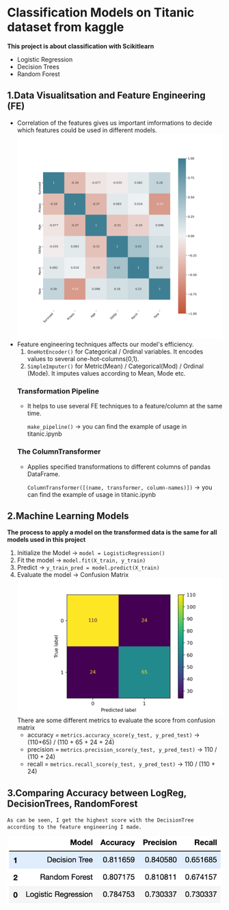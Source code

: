# Classification Models on Titanic dataset from kaggle
 **This project is about classification with Scikitlearn**
 - Logistic Regression
 - Decision Trees
 - Random Forest
## 1.Data Visualitsation and Feature Engineering (FE)
 - Correlation of the features gives us important imformations to decide which features could be used in different models.
 ![](./pictures/correlation_heatmap.png)
 - Feature engineering techniques affects our model's efficiency.
    1. `OneHotEncoder()` for Categorical / Ordinal variables. It encodes values to several one-hot-columns(0,1).
    2. `SimpleImputer()` for Metric(Mean) / Categorical(Mod) / Ordinal (Mode). It imputes values according to Mean, Mode etc.
    ### Transformation Pipeline
    - It helps to use several FE techniques to a feature/column at the same time.

        `make_pipeline()` -> you can find the example of usage in titanic.ipynb
    ### The ColumnTransformer
    - Applies specified transformations to different columns of pandas DataFrame.

        `ColumnTransformer([(name, transformer, column-names)])` -> you can find the example of usage in titanic.ipynb

## 2.Machine Learning Models
 **The process to apply a model on the transformed data is the same for all models used in this project**
  1. Initialize the Model -> `model = LogisticRegression()`
  2. Fit the model -> `model.fit(X_train, y_train)`
  3. Predict -> `y_train_pred = model.predict(X_train)`
  4. Evaluate the model -> Confusion Matrix
 ![](./pictures/confusion_matrix.png)
     There are some different metrics to evaluate the score from confusion matrix
     - accuracy = `metrics.accuracy_score(y_test, y_pred_test)` -> (110+65) / (110 + 65 + 24 + 24)
     - precision = `metrics.precision_score(y_test, y_pred_test)` -> 110 / (110 + 24)
     - recall = `metrics.recall_score(y_test, y_pred_test)` -> 110 / (110 + 24)

## 3.Comparing Accuracy between LogReg, DecisionTrees, RandomForest
    As can be seen, I get the highest score with the DecisionTree according to the feature engineering I made. 

 ![](./pictures/compare_score.png)

